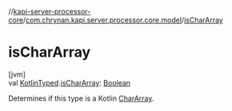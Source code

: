 //[kapi-server-processor-core](../../index.md)/[com.chrynan.kapi.server.processor.core.model](index.md)/[isCharArray](is-char-array.md)

# isCharArray

[jvm]\
val [KotlinTyped](-kotlin-typed/index.md).[isCharArray](is-char-array.md): [Boolean](https://kotlinlang.org/api/latest/jvm/stdlib/kotlin/-boolean/index.html)

Determines if this type is a Kotlin [CharArray](https://kotlinlang.org/api/latest/jvm/stdlib/kotlin/-char-array/index.html).
